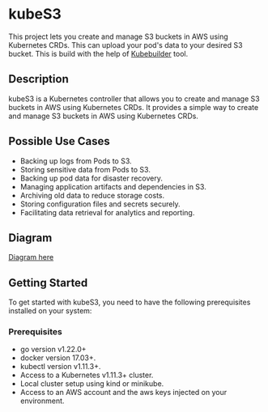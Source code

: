 # kubeS3
This project lets you create and manage S3 buckets in AWS using Kubernetes CRDs.
This can upload your pod's data to your desired S3 bucket.
This is build with the help of [Kubebuilder](https://book.kubebuilder.io/) tool.

## Description
kubeS3 is a Kubernetes controller that allows you to create and manage S3 buckets in AWS using Kubernetes CRDs. It provides a simple way to create and manage S3 buckets in AWS using Kubernetes CRDs.

## Possible Use Cases
- Backing up logs from Pods to S3.
- Storing sensitive data from Pods to S3.
- Backing up pod data for disaster recovery.
- Managing application artifacts and dependencies in S3.
- Archiving old data to reduce storage costs.
- Storing configuration files and secrets securely.
- Facilitating data retrieval for analytics and reporting.

## Diagram

[Diagram here](./docs/Images/kubeS3.png)

## Getting Started
To get started with kubeS3, you need to have the following prerequisites installed on your system:
### Prerequisites
- go version v1.22.0+
- docker version 17.03+.
- kubectl version v1.11.3+.
- Access to a Kubernetes v1.11.3+ cluster.
- Local cluster setup using kind or minikube.
- Access to an AWS account and the aws keys injected on your environment.
